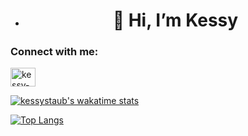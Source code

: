 - <h1 align="center">👋 Hi, I’m Kessy</h1>

<h3 align="left">Connect with me:</h3>
<p align="left">
<a href="https://linkedin.com/in/kessy-staub" target="blank"><img align="center" src="https://raw.githubusercontent.com/rahuldkjain/github-profile-readme-generator/master/src/images/icons/Social/linked-in-alt.svg" alt="kessy-staub" height="30" width="40" /></a>
</p>

[![kessystaub's wakatime stats](https://github-readme-stats.vercel.app/api/wakatime?username=@5b144f4a-9f5f-45ef-b361-0c573c00dfa6)](https://github.com/anuraghazra/github-readme-stats)

[![Top Langs](https://github-readme-stats.vercel.app/api/top-langs/?username=kessystaub&layout=compact)](https://github.com/anuraghazra/github-readme-stats)
